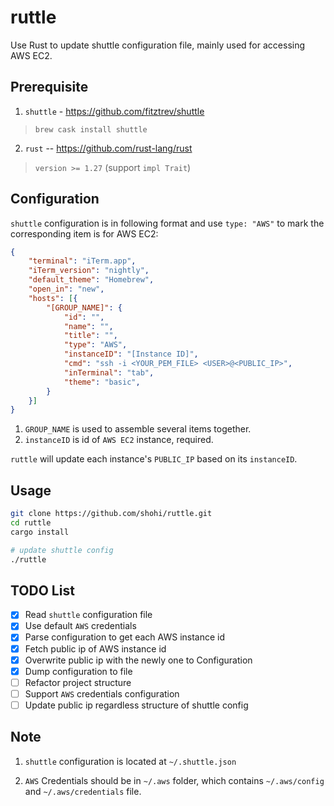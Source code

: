 # ruttle

Use Rust to update shuttle configuration file, mainly used for accessing AWS EC2.


## Prerequisite

1. `shuttle` - <https://github.com/fitztrev/shuttle>
> `brew cask install shuttle`

2. `rust` -- <https://github.com/rust-lang/rust>
> `version >= 1.27` (support `impl Trait`)

## Configuration

`shuttle` configuration is in following format and use `type: "AWS"` to mark the corresponding item is for AWS EC2:

```json
{
    "terminal": "iTerm.app",
    "iTerm_version": "nightly",
    "default_theme": "Homebrew",
    "open_in": "new",
    "hosts": [{
        "[GROUP_NAME]": {
            "id": "",
            "name": "",
            "title": "",
            "type": "AWS",
            "instanceID": "[Instance ID]",
            "cmd": "ssh -i <YOUR_PEM_FILE> <USER>@<PUBLIC_IP>",
            "inTerminal": "tab",
            "theme": "basic",
        }
    }]
}
```

1. `GROUP_NAME` is used to assemble several items together.
2. `instanceID` is id of `AWS EC2` instance, required.

`ruttle` will update each instance's `PUBLIC_IP` based on its `instanceID`.


## Usage

```bash
git clone https://github.com/shohi/ruttle.git
cd ruttle
cargo install 

# update shuttle config
./ruttle

```


## TODO List

- [x] Read `shuttle` configuration file
- [x] Use default `AWS` credentials
- [x] Parse configuration to get each AWS instance id
- [x] Fetch public ip of AWS instance id
- [x] Overwrite public ip with the newly one to Configuration
- [x] Dump configuration to file
- [ ] Refactor project structure
- [ ] Support `AWS` credentials configuration
- [ ] Update public ip regardless structure of shuttle config

## Note

1. `shuttle` configuration is located at `~/.shuttle.json`

2. `AWS` Credentials should be in `~/.aws` folder, which contains `~/.aws/config` and `~/.aws/credentials` file.